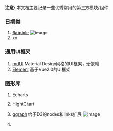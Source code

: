 **注意:** 本文档主要记录一些优秀常用的第三方模块/组件
### 日期类
1. [flatpickr](https://github.com/chmln/flatpickr)
    ![image](http://odzy4k615.bkt.clouddn.com/flatpickr.png)
1. xx






### 通用UI框架
1. [mdUI](http://www.mdui.org/)  Material Design风格的UI框架，无依赖
1. [Element](http://element.eleme.io/#/zh-CN) 基于Vue2.0的UI框架




### 图形库
1. Echarts
1. HightChart
1. [ggraph](https://github.com/pcbje/ggraph) 给予D3的nodes和links扩展
    ![image](https://camo.githubusercontent.com/237e6715d16021d83a42a4fa2923e96f7b27f540/68747470733a2f2f6772616e736b2e636f6d2f6767726170682f6767726170682e676966)   
    
1.